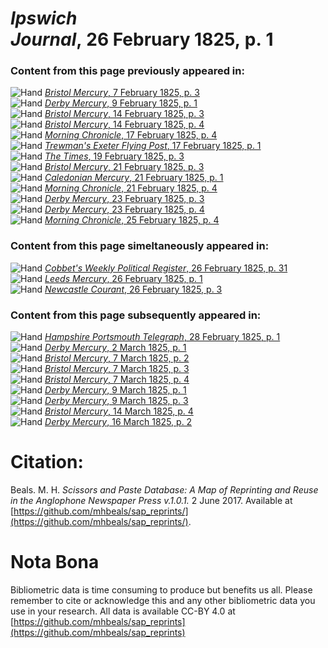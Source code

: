 # *Ipswich Journal*, 26 February 1825, p. 1  
  
### Content from this page previously appeared in:  
![Hand](http://scissorsandpaste.net/wp-content/uploads/2017/06/smallhandpointer.png) [*Bristol Mercury*, 7 February 1825, p. 3](https://mhbeals.github.io/sap_html/Bristol-Mercury/Bristol-Mercury-7-February-1825-p-3)  
![Hand](http://scissorsandpaste.net/wp-content/uploads/2017/06/smallhandpointer.png) [*Derby Mercury*, 9 February 1825, p. 1](https://mhbeals.github.io/sap_html/Derby-Mercury/Derby-Mercury-9-February-1825-p-1)  
![Hand](http://scissorsandpaste.net/wp-content/uploads/2017/06/smallhandpointer.png) [*Bristol Mercury*, 14 February 1825, p. 3](https://mhbeals.github.io/sap_html/Bristol-Mercury/Bristol-Mercury-14-February-1825-p-3)  
![Hand](http://scissorsandpaste.net/wp-content/uploads/2017/06/smallhandpointer.png) [*Bristol Mercury*, 14 February 1825, p. 4](https://mhbeals.github.io/sap_html/Bristol-Mercury/Bristol-Mercury-14-February-1825-p-4)  
![Hand](http://scissorsandpaste.net/wp-content/uploads/2017/06/smallhandpointer.png) [*Morning Chronicle*, 17 February 1825, p. 4](https://mhbeals.github.io/sap_html/Morning-Chronicle/Morning-Chronicle-17-February-1825-p-4)  
![Hand](http://scissorsandpaste.net/wp-content/uploads/2017/06/smallhandpointer.png) [*Trewman's Exeter Flying Post*, 17 February 1825, p. 1](https://mhbeals.github.io/sap_html/Trewman's-Exeter-Flying-Post/Trewman's-Exeter-Flying-Post-17-February-1825-p-1)  
![Hand](http://scissorsandpaste.net/wp-content/uploads/2017/06/smallhandpointer.png) [*The Times*, 19 February 1825, p. 3](https://mhbeals.github.io/sap_html/The-Times/The-Times-19-February-1825-p-3)  
![Hand](http://scissorsandpaste.net/wp-content/uploads/2017/06/smallhandpointer.png) [*Bristol Mercury*, 21 February 1825, p. 3](https://mhbeals.github.io/sap_html/Bristol-Mercury/Bristol-Mercury-21-February-1825-p-3)  
![Hand](http://scissorsandpaste.net/wp-content/uploads/2017/06/smallhandpointer.png) [*Caledonian Mercury*, 21 February 1825, p. 1](https://mhbeals.github.io/sap_html/Caledonian-Mercury/Caledonian-Mercury-21-February-1825-p-1)  
![Hand](http://scissorsandpaste.net/wp-content/uploads/2017/06/smallhandpointer.png) [*Morning Chronicle*, 21 February 1825, p. 4](https://mhbeals.github.io/sap_html/Morning-Chronicle/Morning-Chronicle-21-February-1825-p-4)  
![Hand](http://scissorsandpaste.net/wp-content/uploads/2017/06/smallhandpointer.png) [*Derby Mercury*, 23 February 1825, p. 3](https://mhbeals.github.io/sap_html/Derby-Mercury/Derby-Mercury-23-February-1825-p-3)  
![Hand](http://scissorsandpaste.net/wp-content/uploads/2017/06/smallhandpointer.png) [*Derby Mercury*, 23 February 1825, p. 4](https://mhbeals.github.io/sap_html/Derby-Mercury/Derby-Mercury-23-February-1825-p-4)  
![Hand](http://scissorsandpaste.net/wp-content/uploads/2017/06/smallhandpointer.png) [*Morning Chronicle*, 25 February 1825, p. 4](https://mhbeals.github.io/sap_html/Morning-Chronicle/Morning-Chronicle-25-February-1825-p-4)  
  
### Content from this page simeltaneously appeared in:  
![Hand](http://scissorsandpaste.net/wp-content/uploads/2017/06/smallhandpointer.png) [*Cobbet's Weekly Political Register*, 26 February 1825, p. 31](https://mhbeals.github.io/sap_html/Cobbet's-Weekly-Political-Register/Cobbet's-Weekly-Political-Register-26-February-1825-p-31)  
![Hand](http://scissorsandpaste.net/wp-content/uploads/2017/06/smallhandpointer.png) [*Leeds Mercury*, 26 February 1825, p. 1](https://mhbeals.github.io/sap_html/Leeds-Mercury/Leeds-Mercury-26-February-1825-p-1)  
![Hand](http://scissorsandpaste.net/wp-content/uploads/2017/06/smallhandpointer.png) [*Newcastle Courant*, 26 February 1825, p. 3](https://mhbeals.github.io/sap_html/Newcastle-Courant/Newcastle-Courant-26-February-1825-p-3)  
  
### Content from this page subsequently appeared in:  
![Hand](http://scissorsandpaste.net/wp-content/uploads/2017/06/smallhandpointer.png) [*Hampshire Portsmouth Telegraph*, 28 February 1825, p. 1](https://mhbeals.github.io/sap_html/Hampshire-Portsmouth-Telegraph/Hampshire-Portsmouth-Telegraph-28-February-1825-p-1)  
![Hand](http://scissorsandpaste.net/wp-content/uploads/2017/06/smallhandpointer.png) [*Derby Mercury*, 2 March 1825, p. 1](https://mhbeals.github.io/sap_html/Derby-Mercury/Derby-Mercury-2-March-1825-p-1)  
![Hand](http://scissorsandpaste.net/wp-content/uploads/2017/06/smallhandpointer.png) [*Bristol Mercury*, 7 March 1825, p. 2](https://mhbeals.github.io/sap_html/Bristol-Mercury/Bristol-Mercury-7-March-1825-p-2)  
![Hand](http://scissorsandpaste.net/wp-content/uploads/2017/06/smallhandpointer.png) [*Bristol Mercury*, 7 March 1825, p. 3](https://mhbeals.github.io/sap_html/Bristol-Mercury/Bristol-Mercury-7-March-1825-p-3)  
![Hand](http://scissorsandpaste.net/wp-content/uploads/2017/06/smallhandpointer.png) [*Bristol Mercury*, 7 March 1825, p. 4](https://mhbeals.github.io/sap_html/Bristol-Mercury/Bristol-Mercury-7-March-1825-p-4)  
![Hand](http://scissorsandpaste.net/wp-content/uploads/2017/06/smallhandpointer.png) [*Derby Mercury*, 9 March 1825, p. 1](https://mhbeals.github.io/sap_html/Derby-Mercury/Derby-Mercury-9-March-1825-p-1)  
![Hand](http://scissorsandpaste.net/wp-content/uploads/2017/06/smallhandpointer.png) [*Derby Mercury*, 9 March 1825, p. 3](https://mhbeals.github.io/sap_html/Derby-Mercury/Derby-Mercury-9-March-1825-p-3)  
![Hand](http://scissorsandpaste.net/wp-content/uploads/2017/06/smallhandpointer.png) [*Bristol Mercury*, 14 March 1825, p. 4](https://mhbeals.github.io/sap_html/Bristol-Mercury/Bristol-Mercury-14-March-1825-p-4)  
![Hand](http://scissorsandpaste.net/wp-content/uploads/2017/06/smallhandpointer.png) [*Derby Mercury*, 16 March 1825, p. 2](https://mhbeals.github.io/sap_html/Derby-Mercury/Derby-Mercury-16-March-1825-p-2)  


# Citation: 

Beals. M. H. *Scissors and Paste Database: A Map of Reprinting and Reuse in the Anglophone Newspaper Press v.1.0.1.* 2 June 2017. Available at [https://github.com/mhbeals/sap_reprints/](https://github.com/mhbeals/sap_reprints/). 

# Nota Bona

Bibliometric data is time consuming to produce but benefits us all. Please remember to cite or acknowledge this and any other bibliometric data you use in your research. All data is available CC-BY 4.0 at [https://github.com/mhbeals/sap_reprints](https://github.com/mhbeals/sap_reprints)